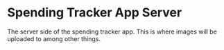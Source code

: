 # Spending Tracker App Server

The server side of the spending tracker app. This is where images will be uploaded to among other things.
